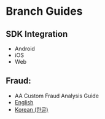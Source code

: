 # Branch Guides

## SDK Integration
 * Android
 * iOS
 * Web

## Fraud:
* AA Custom Fraud Analysis Guide
 * [English](https://github.com/bson-branch/guides/blob/master/fraud/aa_custom_fraud_analysis_guide_en.md)
 * [Korean (한글)](https://github.com/bson-branch/guides/blob/master/fraud/aa_custom_fraud_analysis_guide_ko.md)
